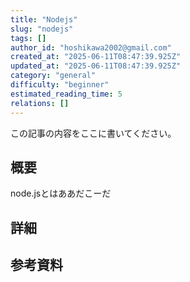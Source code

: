 ```yaml
---
title: "Nodejs"
slug: "nodejs"
tags: []
author_id: "hoshikawa2002@gmail.com"
created_at: "2025-06-11T08:47:39.925Z"
updated_at: "2025-06-11T08:47:39.925Z"
category: "general"
difficulty: "beginner"
estimated_reading_time: 5
relations: []
---
```




この記事の内容をここに書いてください。

## 概要
node.jsとはああだこーだ
## 詳細

## 参考資料
